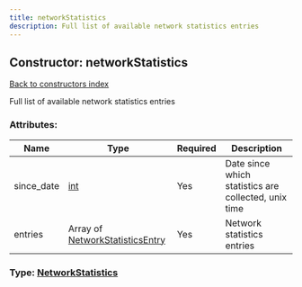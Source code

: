 ```yaml
---
title: networkStatistics
description: Full list of available network statistics entries
---
```

## Constructor: networkStatistics  
[Back to constructors index](index.md)



Full list of available network statistics entries

### Attributes:

| Name     |    Type       | Required | Description |
|----------|---------------|----------|-------------|
|since\_date|[int](../types/int.md) | Yes|Date since which statistics are collected, unix time|
|entries|Array of [NetworkStatisticsEntry](../constructors/NetworkStatisticsEntry.md) | Yes|Network statistics entries|



### Type: [NetworkStatistics](../types/NetworkStatistics.md)


